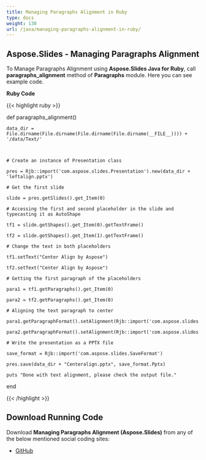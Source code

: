 ```yaml
---
title: Managing Paragraphs Alignment in Ruby
type: docs
weight: 130
url: /java/managing-paragraphs-alignment-in-ruby/
---
```


## **Aspose.Slides - Managing Paragraphs Alignment**
To Manage Paragraphs Alignment using **Aspose.Slides Java for Ruby**, call **paragraphs_alignment** method of **Paragraphs** module. Here you can see example code.

**Ruby Code**

{{< highlight ruby >}}

 def paragraphs_alignment()

    data_dir = File.dirname(File.dirname(File.dirname(File.dirname(__FILE__)))) + '/data/Text/'



    # Create an instance of Presentation class

    pres = Rjb::import('com.aspose.slides.Presentation').new(data_dir + 'leftalign.pptx')

    # Get the first slide

    slide = pres.getSlides().get_Item(0)

    # Accessing the first and second placeholder in the slide and typecasting it as AutoShape

    tf1 = slide.getShapes().get_Item(0).getTextFrame()

    tf2 = slide.getShapes().get_Item(1).getTextFrame()

    # Change the text in both placeholders

    tf1.setText("Center Align by Aspose")

    tf2.setText("Center Align by Aspose")

    # Getting the first paragraph of the placeholders

    para1 = tf1.getParagraphs().get_Item(0)

    para2 = tf2.getParagraphs().get_Item(0)

    # Aligning the text paragraph to center

    para1.getParagraphFormat().setAlignment(Rjb::import('com.aspose.slides.TextAlignment').Center)

    para2.getParagraphFormat().setAlignment(Rjb::import('com.aspose.slides.TextAlignment').Center)

    # Write the presentation as a PPTX file 

    save_format = Rjb::import('com.aspose.slides.SaveFormat')

    pres.save(data_dir + "Centeralign.pptx", save_format.Pptx)

    puts "Done with text alignment, please check the output file."

end

{{< /highlight >}}
## **Download Running Code**
Download **Managing Paragraphs Alignment (Aspose.Slides)** from any of the below mentioned social coding sites:

- [GitHub](https://github.com/aspose-slides/Aspose.Slides-for-Java/blob/master/Plugins/Aspose_Slides_Java_for_Ruby/lib/asposeslidesjava/Text/paragraphs.rb)
